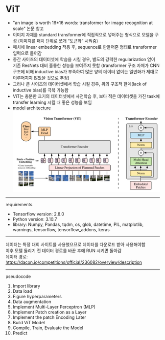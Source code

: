 # ViT

- "an image is worth 16*16 words: transformer for image recognition at scale" 논문 참고
-	이미지 자체를 standard transformer에 직접적으로 넣어주는 형식으로 모델을 구성
(이미지를 패치 단위로 쪼개 “토큰화” 시켜줌)
-	패치에 linear embedding 적용 후, sequence로 만들어준 형태로 transformer 입력으로 들어감
-	중간 사이즈의 데이터셋에 학습을 시킬 경우, 별도의 강력한 regularization 없이 기존 ResNets 대비 훌륭한 성능을 보여주지 못함
(transformer 구조 자체가 CNN 구조에 비해 inductive bias가 부족하여 많은 양의 데이터 없이는 일반화가 제대로 이루어지지 않았을 것으로 추정)
-	그러나 큰 사이즈의 데이터셋에서 학습 시킬 경우, 위의 구조적 한계(lack of inductive bias)를 극복 가능함
-	ViT는 충분한 크기의 데이터셋에서 사전학습 후, 보다 적은 데이터셋을 가진 task에 transfer learning 시킬 때 좋은 성능을 보임
- model architecture
![ViT](https://github.com/ornni/ViT/blob/main/ViT.png?raw=true)

---

requirements

- Tensorflow version: 2.8.0
- Python version: 3.10.7
- library: Numpy, Pandas, tqdm, os, glob, datetime, PIL, matplotlib, warnings, tensorflow, tensorflow_addons, keras

---

데이터는 특정 대회 사이트를 사용했으므로 데이터를 다운로드 받아 사용해야함 <br/>
이후 모델 돌리기 전 데이터 경로를 바꾼 후에 RUN 시키면 돌아감 <br/>
데이터 경로: https://dacon.io/competitions/official/236082/overview/description

---

pseudocode

1. Import library
2. Data load
3. Figure hyperparameters
4. Data augmentation
5. Implement Multi-Layer Perceptron (MLP)
6. Implement Patch creation as a Layer
7. Implement the patch Encoding Later
8. Build ViT Model
9. Compile, Train, Evaluate the Model
10. Predict

